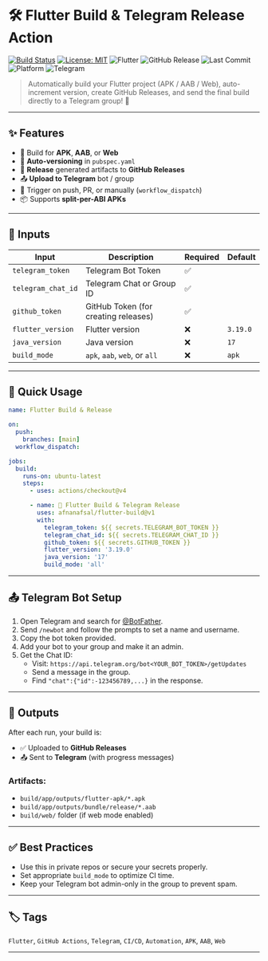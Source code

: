 # 🛠️ Flutter Build & Telegram Release Action

[![Build Status](https://img.shields.io/badge/Build%20Status-Online-brightgreen?style=for-the-badge&logo=github)](https://github.com/Afnanafsal/flutter-build/actions/workflows/example.yml)
[![License: MIT](https://img.shields.io/badge/License-MIT-yellow.svg)](https://opensource.org/licenses/MIT)
![Flutter](https://img.shields.io/badge/Flutter-%E2%9D%A4-blue?logo=flutter)
![GitHub Release](https://img.shields.io/github/v/release/afnanafsal/flutter-build)
![Last Commit](https://img.shields.io/github/last-commit/afnanafsal/flutter-build)
![Platform](https://img.shields.io/badge/platform-GitHub%20Actions-blue)
![Telegram](https://img.shields.io/badge/Telegram-Bot-blue?logo=telegram)

> Automatically build your Flutter project (APK / AAB / Web), auto-increment version, create GitHub Releases, and send the final build directly to a Telegram group! 🚀

---

## ✨ Features

- 🔨 Build for **APK**, **AAB**, or **Web**
- 🔁 **Auto-versioning** in `pubspec.yaml`
- 🚀 **Release** generated artifacts to **GitHub Releases**
- 📤 **Upload to Telegram** bot / group
- 🧪 Trigger on push, PR, or manually (`workflow_dispatch`)
- 📦 Supports **split-per-ABI APKs**

---

## 🔧 Inputs

| Input              | Description                             | Required | Default     |
|--------------------|-----------------------------------------|----------|-------------|
| `telegram_token`   | Telegram Bot Token                      | ✅       |             |
| `telegram_chat_id` | Telegram Chat or Group ID               | ✅       |             |
| `github_token`     | GitHub Token (for creating releases)    | ✅       |             |
| `flutter_version`  | Flutter version                         | ❌       | `3.19.0`    |
| `java_version`     | Java version                            | ❌       | `17`        |
| `build_mode`       | `apk`, `aab`, `web`, or `all`           | ❌       | `apk`       |

---

## 🚀 Quick Usage

```yaml
name: Flutter Build & Release

on:
  push:
    branches: [main]
  workflow_dispatch:

jobs:
  build:
    runs-on: ubuntu-latest
    steps:
      - uses: actions/checkout@v4

      - name: 🔨 Flutter Build & Telegram Release
        uses: afnanafsal/flutter-build@v1
        with:
          telegram_token: ${{ secrets.TELEGRAM_BOT_TOKEN }}
          telegram_chat_id: ${{ secrets.TELEGRAM_CHAT_ID }}
          github_token: ${{ secrets.GITHUB_TOKEN }}
          flutter_version: '3.19.0'
          java_version: '17'
          build_mode: 'all'
```

---

## 📤 Telegram Bot Setup

1. Open Telegram and search for [@BotFather](https://t.me/BotFather).
2. Send `/newbot` and follow the prompts to set a name and username.
3. Copy the bot token provided.
4. Add your bot to your group and make it an admin.
5. Get the Chat ID:
   - Visit: `https://api.telegram.org/bot<YOUR_BOT_TOKEN>/getUpdates`
   - Send a message in the group.
   - Find `"chat":{"id":-123456789,...}` in the response.

---

## 📁 Outputs

After each run, your build is:

- ✅ Uploaded to **GitHub Releases**
- 📤 Sent to **Telegram** (with progress messages)

### Artifacts:

- `build/app/outputs/flutter-apk/*.apk`
- `build/app/outputs/bundle/release/*.aab`
- `build/web/` folder (if web mode enabled)

---

## ✅ Best Practices

- Use this in private repos or secure your secrets properly.
- Set appropriate `build_mode` to optimize CI time.
- Keep your Telegram bot admin-only in the group to prevent spam.

---

## 🏷️ Tags

`Flutter`, `GitHub Actions`, `Telegram`, `CI/CD`, `Automation`, `APK`, `AAB`, `Web`

---
